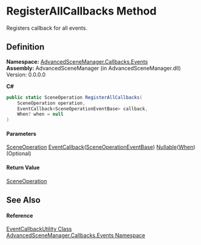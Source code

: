 # RegisterAllCallbacks Method

Registers callback for all events.

## Definition

**Namespace:** [AdvancedSceneManager.Callbacks.Events](N_AdvancedSceneManager_Callbacks_Events.md)\
**Assembly:** AdvancedSceneManager (in AdvancedSceneManager.dll) Version: 0.0.0.0

**C#**

```c#
public static SceneOperation RegisterAllCallbacks(
	SceneOperation operation,
	EventCallback<SceneOperationEventBase> callback,
	When? when = null
)
```

#### Parameters

&#x20; [SceneOperation](T_AdvancedSceneManager_Core_SceneOperation.md)   [EventCallback](T_AdvancedSceneManager_Callbacks_Events_EventCallback_1.md)([SceneOperationEventBase](T_AdvancedSceneManager_Callbacks_Events_SceneOperationEventBase.md))   [Nullable](https://learn.microsoft.com/dotnet/api/system.nullable-1)([When](T_AdvancedSceneManager_Core_Callbacks_When.md))  (Optional)&#x20;

#### Return Value

[SceneOperation](T_AdvancedSceneManager_Core_SceneOperation.md)

## See Also

#### Reference

[EventCallbackUtility Class](T_AdvancedSceneManager_Callbacks_Events_EventCallbackUtility.md)\
[AdvancedSceneManager.Callbacks.Events Namespace](N_AdvancedSceneManager_Callbacks_Events.md)
